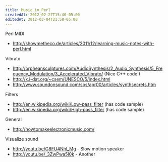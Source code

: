 ```yaml
---
title: Music_in_Perl
createdAt: 2012-02-27T15:40-05:00
editedAt: 2012-03-04T21:58-05:00
---
```


Perl MIDI
* http://showmetheco.de/articles/2011/12/learning-music-notes-with-perl.html

Vibrato
* http://orpheansculptures.com/AudioSynthesis/2_Audio_Synthesis/5_Frequency_Modulation/3_Accelerated_Vibrato/ (Nice C++ code!)
* http://x.i-dat.org/~csem/UNESCO/5/index.html
* http://www.soundonsound.com/sos/apr00/articles/synthsecrets.htm

Filters
* http://en.wikipedia.org/wiki/Low-pass_filter (has code sample)
* http://en.wikipedia.org/wiki/High-pass_filter (has code sample)

General
* http://howtomakeelectronicmusic.com/

Visualize sound
* http://youtu.be/G8FU4Nhl_Mg - Slow motion speaker
* http://youtu.be/_3ZwPwa5I0k - Another

